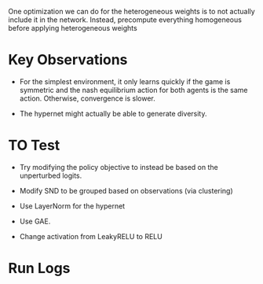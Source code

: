 One optimization we can do for the heterogeneous weights is to not actually include it in the network.
Instead, precompute everything homogeneous before applying heterogeneous weights 




# Key Observations
* For the simplest environment, it only learns quickly if the game is symmetric and the nash equilibrium action for both agents is the same action. Otherwise, convergence is slower. 

* The hypernet might actually be able to generate diversity.



# TO Test
* Try modifying the policy objective to instead be based on the unperturbed logits. 


* Modify SND to be grouped based on observations (via clustering)

* Use LayerNorm for the hypernet 
* Use GAE. 

* Change activation from LeakyRELU to RELU


# Run Logs